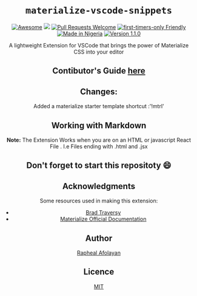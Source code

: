 <div align="center">
 
 # `materialize-vscode-snippets`
 
 [![Awesome](https://cdn.rawgit.com/sindresorhus/awesome/d7305f38d29fed78fa85652e3a63e154dd8e8829/media/badge.svg)](https://github.com/sindresorhus/awesome) ![](https://img.shields.io/badge/For-Nigerians-brightgreen.svg)
[![Pull Requests Welcome](https://img.shields.io/badge/PRs-welcome-red.svg?style=flat)](http://makeapullrequest.com)
[![first-timers-only Friendly](https://img.shields.io/badge/first--timers--only-friendly-blue.svg)](http://www.firsttimersonly.com/)
[![Made in Nigeria](https://img.shields.io/badge/made%20in-nigeria-008751.svg?style=flat-square)](https://github.com/acekyd/made-in-nigeria)
[![Version 1.1.0](https://img.shields.io/badge/version-1.1.0-purple.svg)](http://www.firsttimersonly.com/)
 
A lightweight Extension for VSCode that brings the power of Materialize CSS into your editor

## Contibutor's Guide [here](https://github.com/*/blob/master/docs/CONTRIBUTING.md)

## Changes: 
Added a materialize starter template shortcut :'!mtrl'

## Working with Markdown

**Note:** The Extension Works when you are on an HTML or javascript React File . I.e Files ending with .html and .jsx

## Don't forget to start this repositoty :smile:

## Acknowledgments
Some resources used in making this extension:

* [Brad Traversy](https://traversymedia.com)
* [Materialize Official Documentation](https://materializecss.com)

## Author
[Rapheal Afolayan](https://github.com/opensaucedeveloper)

## Licence
[MIT](https://opensource.org/licenses/MIT)


</div>
